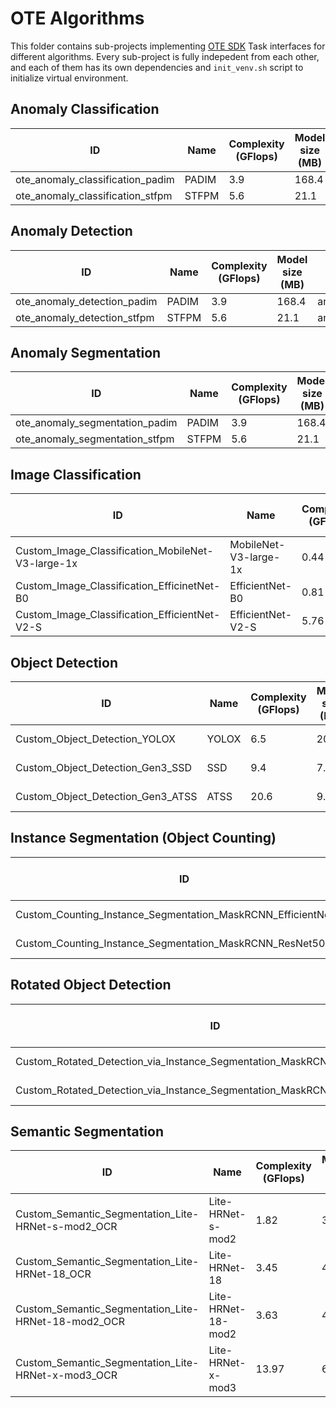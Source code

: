 # OTE Algorithms

This folder contains sub-projects implementing [OTE SDK](../ote_sdk) Task interfaces for different algorithms.
Every sub-project is fully indepedent from each other, and each of them has its own dependencies and `init_venv.sh` script to initialize virtual environment.

## Anomaly Classification

| ID                               | Name  | Complexity (GFlops) | Model size (MB) | Path                                               |
| -------------------------------- | ----- | ------------------- | --------------- | -------------------------------------------------- |
| ote_anomaly_classification_padim | PADIM | 3.9                 | 168.4           | anomaly/configs/classification/padim/template.yaml |
| ote_anomaly_classification_stfpm | STFPM | 5.6                 | 21.1            | anomaly/configs/classification/stfpm/template.yaml |

## Anomaly Detection

| ID                          | Name  | Complexity (GFlops) | Model size (MB) | Path                                          |
| --------------------------- | ----- | ------------------- | --------------- | --------------------------------------------- |
| ote_anomaly_detection_padim | PADIM | 3.9                 | 168.4           | anomaly/configs/detection/padim/template.yaml |
| ote_anomaly_detection_stfpm | STFPM | 5.6                 | 21.1            | anomaly/configs/detection/stfpm/template.yaml |

## Anomaly Segmentation

| ID                             | Name  | Complexity (GFlops) | Model size (MB) | Path                                             |
| ------------------------------ | ----- | ------------------- | --------------- | ------------------------------------------------ |
| ote_anomaly_segmentation_padim | PADIM | 3.9                 | 168.4           | anomaly/configs/segmentation/padim/template.yaml |
| ote_anomaly_segmentation_stfpm | STFPM | 5.6                 | 21.1            | anomaly/configs/segmentation/stfpm/template.yaml |

## Image Classification

| ID                                                | Name                  | Complexity (GFlops) | Model size (MB) | Path                                                                                           |
| ------------------------------------------------- | --------------------- | ------------------- | --------------- | ---------------------------------------------------------------------------------------------- |
| Custom_Image_Classification_MobileNet-V3-large-1x | MobileNet-V3-large-1x | 0.44                | 4.29            | model-preparation-algorithm/configs/classification/mobilenet_v3_large_1_cls_incr/template.yaml |
| Custom_Image_Classification_EfficinetNet-B0       | EfficientNet-B0       | 0.81                | 4.09            | model-preparation-algorithm/configs/classification/efficientnet_b0_cls_incr/template.yaml      |
| Custom_Image_Classification_EfficientNet-V2-S     | EfficientNet-V2-S     | 5.76                | 20.23           | model-preparation-algorithm/configs/classification/efficientnet_v2_s_cls_incr/template.yaml    |

## Object Detection

| ID                                | Name  | Complexity (GFlops) | Model size (MB) | Path                                                                                  |
| --------------------------------- | ----- | ------------------- | --------------- | ------------------------------------------------------------------------------------- |
| Custom_Object_Detection_YOLOX     | YOLOX | 6.5                 | 20.4            | model-preparation-algorithm/configs/detection/cspdarknet_yolox_cls_incr/template.yaml |
| Custom_Object_Detection_Gen3_SSD  | SSD   | 9.4                 | 7.6             | model-preparation-algorithm/configs/detection/mobilenetv2_ssd_cls_incr/template.yaml  |
| Custom_Object_Detection_Gen3_ATSS | ATSS  | 20.6                | 9.1             | model-preparation-algorithm/configs/detection/mobilenetv2_atss_cls_incr/template.yaml |

## Instance Segmentation (Object Counting)

| ID                                                             | Name                     | Complexity (GFlops) | Model size (MB) | Path                                                                                             |
| -------------------------------------------------------------- | ------------------------ | ------------------- | --------------- | ------------------------------------------------------------------------------------------------ |
| Custom_Counting_Instance_Segmentation_MaskRCNN_EfficientNetB2B | MaskRCNN-EfficientNetB2B | 68.48               | 13.27           | model-preparation-algorithm/configs/instance-segmentation/efficientnetb2b_maskrcnn/template.yaml |
| Custom_Counting_Instance_Segmentation_MaskRCNN_ResNet50        | MaskRCNN-ResNet50        | 533.8               | 177.9           | model-preparation-algorithm/configs/instance-segmentation/resnet50_maskrcnn/template.yaml        |

## Rotated Object Detection

| ID                                                                          | Name                     | Complexity (GFlops) | Model size (MB) | Path                                                                                         |
| --------------------------------------------------------------------------- | ------------------------ | ------------------- | --------------- | -------------------------------------------------------------------------------------------- |
| Custom_Rotated_Detection_via_Instance_Segmentation_MaskRCNN_EfficientNetB2B | MaskRCNN-EfficientNetB2B | 68.48               | 13.27           | model-preparation-algorithm/configs/rotated-detection/efficientnetb2b_maskrcnn/template.yaml |
| Custom_Rotated_Detection_via_Instance_Segmentation_MaskRCNN_ResNet50        | MaskRCNN-ResNet50        | 533.8               | 177.9           | model-preparation-algorithm/configs/rotated-detection/resnet50_maskrcnn/template.yaml        |

## Semantic Segmentation

| ID                                                  | Name               | Complexity (GFlops) | Model size (MB) | Path                                                                                  |
| --------------------------------------------------- | ------------------ | ------------------- | --------------- | ------------------------------------------------------------------------------------- |
| Custom_Semantic_Segmentation_Lite-HRNet-s-mod2_OCR  | Lite-HRNet-s-mod2  | 1.82                | 3.5             | model-preparation-algorithm/configs/segmentation/ocr-lite-hrnet-s-mod2/template.yaml  |
| Custom_Semantic_Segmentation_Lite-HRNet-18_OCR      | Lite-HRNet-18      | 3.45                | 4.5             | model-preparation-algorithm/configs/segmentation/ocr-lite-hrnet-18/template.yaml      |
| Custom_Semantic_Segmentation_Lite-HRNet-18-mod2_OCR | Lite-HRNet-18-mod2 | 3.63                | 4.8             | model-preparation-algorithm/configs/segmentation/ocr-lite-hrnet-18-mod2/template.yaml |
| Custom_Semantic_Segmentation_Lite-HRNet-x-mod3_OCR  | Lite-HRNet-x-mod3  | 13.97               | 6.4             | model-preparation-algorithm/configs/segmentation/ocr-lite-hrnet-x-mod3/template.yaml  |
